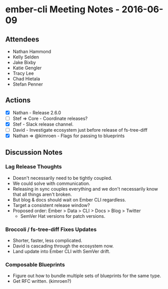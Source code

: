 # ember-cli Meeting Notes - 2016-06-09

## Attendees

- Nathan Hammond
- Kelly Selden
- Jake Bixby
- Katie Gengler
- Tracy Lee
- Chad Hietala
- Stefan Penner

## Actions

- [x] Nathan - Release 2.6.0
- [ ] Stef => Core - Coordinate releases?
- [x] Stef - Slack release channel.
- [ ] David - Investigate ecosystem just before release of fs-tree-diff
- [x] Nathan => @kimroen - Flags for passing to blueprints

## Discussion Notes

### Lag Release Thoughts

- Doesn't necessarily need to be tightly coupled.
- We could solve with communication.
- Releasing in sync couples everything and we don't necessarily know that all things aren't broken.
- But blog & docs should wait on Ember CLI regardless.
- Target a consistent release window?
- Proposed order: Ember > Data > CLI > Docs > Blog > Twitter
  - SemVer Hat versions for patch versions.

### Broccoli / fs-tree-diff Fixes Updates

- Shorter, faster, less complicated.
- David is cascading through the ecosystem now.
- Land update into Ember CLI with SemVer drift.

### Composable Blueprints

- Figure out how to bundle multiple sets of blueprints for the same type.
- Get RFC written. (kimroen?)
